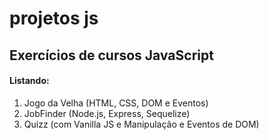 # projetos js
## Exercícios de cursos JavaScript

#### Listando:
1. Jogo da Velha (HTML, CSS, DOM e Eventos)
1. JobFinder (Node.js, Express, Sequelize)
1. Quizz (com Vanilla JS e Manipulação e Eventos de DOM)
